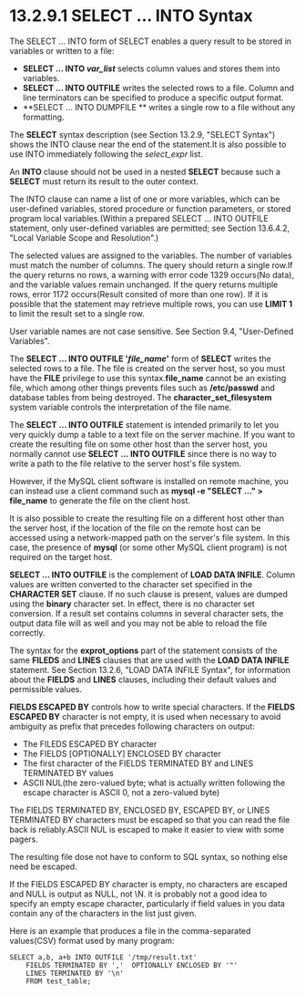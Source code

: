 # 13.2.9.1 SELECT ... INTO Syntax
The SELECT ... INTO form of SELECT enables a query result to be stored in variables or written to a file:
* **SELECT ... INTO _var_list_** selects column values and stores them into variables.
* **SELECT ... INTO OUTFILE** writes the selected rows to a file. Column and line terminators can be specified to produce a specific output format.
* **SELECT ... INTO DUMPFILE ** writes a single row to a file without any formatting.

The **SELECT** syntax description (see Section 13.2.9, "SELECT Syntax") shows the INTO clause near the end of the statement.It is also possible to use INTO immediately following the _select_expr_ list.

An **INTO** clause should not be used in a nested **SELECT** because such a **SELECT**  must return its result to the outer context.

The INTO clause can name a list of one or more variables, which can be user-defined variables, stored procedure or function parameters, or stored program local variables.(Within a prepared SELECT ... INTO OUTFILE statement, only user-defined variables are permitted; see Section 13.6.4.2, "Local Variable Scope and Resolution".)

The selected values are assigned to the variables. The number of variables must match the number of columns. The query should return a single row.If the query returns no rows, a warning with error code 1329 occurs(No data), and the variable values remain unchanged. If the query returns multiple rows, error 1172 occurs(Result consited of more than one row). If it is possible that the statement may retrieve multiple rows, you can use **LIMIT 1** to limit the result set to a single row.

User variable names are not case sensitive. See Section 9.4, "User-Defined Variables".

The **SELECT ... INTO OUTFILE '_file_name_'** form of **SELECT** writes the selected rows to a file. The file is created on the server host, so you must have the **FILE** privilege to use this syntax.**file\_name** cannot be an existing file, which among other things prevents files such as **/etc/passwd** and database tables from being destroyed. The **character\_set\_filesystem** system variable controls the interpretation of the file name.

The **SELECT ... INTO OUTFILE** statement is intended primarily to let you very quickly dump a table to a text file on the server  machine. If you want to create the resulting file on some other host than the server host, you normally cannot use **SELECT ... INTO OUTFILE** since there is no way to write a path to the file relative to the server host's file system.

However, if the MySQL client software is installed on remote machine, you can instead use a client command such as **mysql -e "SELECT ..." > file\_name** to generate the file on the client host.

It is also possible to create the resulting file on a different host other than the server host, if the location of the file on the remote host can be accessed using a network-mapped path on the server's file system. In this case, the presence of **mysql** (or some other MySQL client program) is not required on the target host.

**SELECT ... INTO OUTFILE** is the complement of **LOAD DATA INFILE**. Column values are written converted to the character set specified in the **CHARACTER SET** clause. If no such clause is present, values are dumped using the **binary** character set. In effect, there is no character set conversion. If a result set contains columns in several character sets, the output data file will as well and you may not be able to reload the file correctly.

The syntax for the **exprot\_options** part of the statement consists of the same **FILEDS** and **LINES** clauses that are used with the **LOAD DATA INFILE** statement. See Section 13.2.6, "LOAD DATA INFILE Syntax", for information about the **FIELDS** and **LINES** clauses, including their default values and permissible values.

**FIELDS ESCAPED BY** controls how to write special characters. If the **FIELDS ESCAPED BY** character is not empty, it is used when necessary to avoid ambiguity as prefix that precedes following characters on output:
* The FILEDS ESCAPED BY character
* The FIELDS [OPTIONALLY] ENCLOSED BY character
* The first character of the FIELDS TERMINATED BY and LINES TERMINATED BY values
* ASCII NUL(the zero-valued byte; what is actually written following the escape character is ASCII 0, not a zero-valued byte)

The FIELDS TERMINATED BY, ENCLOSED BY, ESCAPED BY, or LINES TERMINATED BY characters must be escaped so that you can read the file back is reliably.ASCII NUL is escaped to make it easier to view with some pagers.

The resulting file dose not have to conform to SQL syntax, so nothing else need be escaped.

If the FIELDS ESCAPED BY character is empty, no characters are escaped and NULL is output as NULL, not \N. it is probably not a good idea to specify an empty escape character, particularly if field values in you data contain any of the characters in the list just given.

Here is an example that produces a file in the comma-separated values(CSV) format used by many program:

```
SELECT a,b, a+b INTO OUTFILE '/tmp/result.txt'
    FIELDS TERMINATED BY ','  OPTIONALLY ENCLOSED BY '"'
    LINES TERMINATED BY '\n'
    FROM test_table;
```

